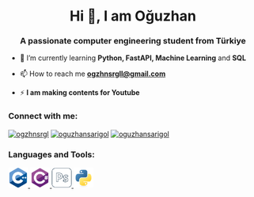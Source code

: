 <h1 align="center">Hi 👋, I am Oğuzhan</h1>
<h3 align="center">A passionate computer engineering student from Türkiye</h3>

- 🌱 I’m currently learning **Python, FastAPI, Machine Learning** and **SQL**

- 📫 How to reach me **ogzhnsrgll@gmail.com**

- ⚡ **I am making contents for Youtube**

<h3 align="left">Connect with me:</h3>
<p align="left">
<a href="https://twitter.com/ogzhnsrgl" target="blank"><img align="center" src="https://raw.githubusercontent.com/rahuldkjain/github-profile-readme-generator/master/src/images/icons/Social/twitter.svg" alt="ogzhnsrgl" height="30" width="40" /></a>
<a href="https://linkedin.com/in/oguzhansarigol" target="blank"><img align="center" src="https://raw.githubusercontent.com/rahuldkjain/github-profile-readme-generator/master/src/images/icons/Social/linked-in-alt.svg" alt="oguzhansarigol" height="30" width="40" /></a>
<a href="https://www.youtube.com/@oguzhansarigol" target="blank"><img align="center" src="https://raw.githubusercontent.com/rahuldkjain/github-profile-readme-generator/master/src/images/icons/Social/youtube.svg" alt="oguzhansarigol" height="30" width="40" /></a>
</p>

<h3 align="left">Languages and Tools:</h3>
<p align="left"> <a href="https://www.w3schools.com/cpp/" target="_blank" rel="noreferrer"> <img src="https://raw.githubusercontent.com/devicons/devicon/master/icons/cplusplus/cplusplus-original.svg" alt="cplusplus" width="40" height="40"/> </a> <a href="https://www.w3schools.com/cs/" target="_blank" rel="noreferrer"> <img src="https://raw.githubusercontent.com/devicons/devicon/master/icons/csharp/csharp-original.svg" alt="csharp" width="40" height="40"/> </a> <a href="https://www.photoshop.com/en" target="_blank" rel="noreferrer"> <img src="https://raw.githubusercontent.com/devicons/devicon/master/icons/photoshop/photoshop-line.svg" alt="photoshop" width="40" height="40"/> </a> <a href="https://www.python.org" target="_blank" rel="noreferrer"> <img src="https://raw.githubusercontent.com/devicons/devicon/master/icons/python/python-original.svg" alt="python" width="40" height="40"/> </a> </p>
